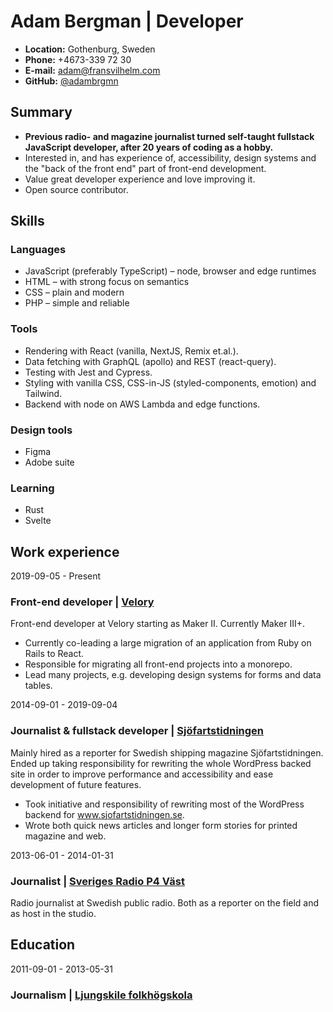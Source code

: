 # Adam Bergman | Developer

<ul id="personal-info-list">
<li id="info-location"><strong>Location:</strong> Gothenburg, Sweden</li>
<li id="info-phone"><strong>Phone:</strong> +4673-339 72 30</li>
<li id="info-email"><strong>E-mail:</strong> <a href="mailto:adam@fransvilhelm.com">adam@fransvilhelm.com</a></li>
<li id="info-github"><strong>GitHub:</strong> <a href="https://github.com/adambrgmn">@adambrgmn</a></li>
</ul>

## Summary

- **Previous radio- and magazine journalist turned self-taught fullstack JavaScript developer, after 20 years of coding
  as a hobby.**
- Interested in, and has experience of, accessibility, design systems and the "back of the front end" part of front-end
  development.
- Value great developer experience and love improving it.
- Open source contributor.

## Skills

### Languages

- JavaScript (preferably TypeScript) – node, browser and edge runtimes
- HTML – with strong focus on semantics
- CSS – plain and modern
- PHP – simple and reliable

### Tools

- Rendering with React (vanilla, NextJS, Remix et.al.).
- Data fetching with GraphQL (apollo) and REST (react-query).
- Testing with Jest and Cypress.
- Styling with vanilla CSS, CSS-in-JS (styled-components, emotion) and Tailwind.
- Backend with node on AWS Lambda and edge functions.

### Design tools

- Figma
- Adobe suite

### Learning

- Rust
- Svelte

## Work experience

<p id="time-1">2019-09-05 - Present</p>

### Front-end developer | [Velory](https://www.velory.com/)

Front-end developer at Velory starting as Maker II. Currently Maker III+.

- Currently co-leading a large migration of an application from Ruby on Rails to React.
- Responsible for migrating all front-end projects into a monorepo.
- Lead many projects, e.g. developing design systems for forms and data tables.

<p id="time-2">2014-09-01 - 2019-09-04</p>

### Journalist & fullstack developer | [Sjöfartstidningen](https://www.sjofartstidningen.se/)

Mainly hired as a reporter for Swedish shipping magazine Sjöfartstidningen. Ended up taking responsibility for rewriting
the whole WordPress backed site in order to improve performance and accessibility and ease development of future
features.

- Took initiative and responsibility of rewriting most of the WordPress backend for www.sjofartstidningen.se.
- Wrote both quick news articles and longer form stories for printed magazine and web.

<p id="time-3">2013-06-01 - 2014-01-31</p>

### Journalist | [Sveriges Radio P4 Väst](https://sverigesradio.se/vast)

Radio journalist at Swedish public radio. Both as a reporter on the field and as host in the studio.

## Education

<p id="time-4">2011-09-01 - 2013-05-31</p>

### Journalism | [Ljungskile folkhögskola](https://www.ljungskile.org/)
